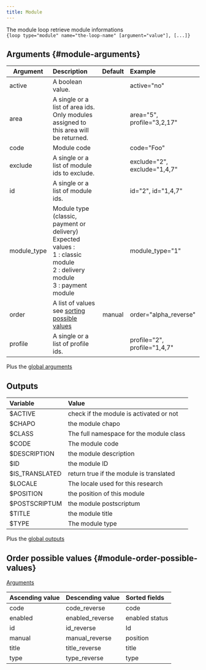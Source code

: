 ```yaml
---
title: Module
---
```


The module loop retrieve module informations   
`{loop type="module" name="the-loop-name" [argument="value"], [...]}`

## Arguments {#module-arguments}

| Argument    | Description                                                                                                                                    | Default | Example                      |
|-------------|:-----------------------------------------------------------------------------------------------------------------------------------------------|:-------:|:-----------------------------|
| active      | A boolean value.                                                                                                                               |         | active="no"                  |
| area        | A single or a list of area ids. Only modules assigned to this area will be returned.                                                           |         | area="5", profile="3,2,17"   |
| code        | Module code                                                                                                                                    |         | code="Foo"                   |
| exclude     | A single or a list of module ids to exclude.                                                                                                   |         | exclude="2", exclude="1,4,7" |
| id          | A single or a list of module ids.                                                                                                              |         | id="2", id="1,4,7"           |
| module_type | Module type (classic, payment or delivery) <br/> Expected values : <br/> 1 : classic module <br/> 2 : delivery module <br/> 3 : payment module |         | module_type="1"              |
| order       | A list of values see [sorting possible values](#module-order-possible-values)                                                                  | manual  | order="alpha_reverse"        |
| profile     | A single or a list of profile ids.                                                                                                             |         | profile="2", profile="1,4,7" |

Plus the [global arguments](./global_arguments)

## Outputs

| Variable       | Value                                   |
|:---------------|:----------------------------------------|
| $ACTIVE        | check if the module is activated or not |
| $CHAPO         | the module chapo                        |
| $CLASS         | The full namespace for the module class |
| $CODE          | The module code                         |
| $DESCRIPTION   | the module description                  |
| $ID            | the module ID                           |
| $IS_TRANSLATED | return true if the module is translated |
| $LOCALE        | The locale used for this research       |
| $POSITION      | the position of this module             |
| $POSTSCRIPTUM  | the module postscriptum                 |
| $TITLE         | the module title                        |
| $TYPE          | The module type                         |

Plus the [global outputs](./global_arguments)

## Order possible values {#module-order-possible-values}
[Arguments](#module-arguments)

| Ascending value | Descending value | Sorted fields  |
|-----------------|------------------|:---------------|
| code            | code_reverse     | code           |
| enabled         | enabled_reverse  | enabled status |
| id              | id_reverse       | Id             |
| manual          | manual_reverse   | position       |
| title           | title_reverse    | title          |
| type            | type_reverse     | type           |

